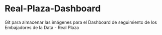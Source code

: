 # Real-Plaza-Dashboard

Git para almacenar las imágenes para el Dashboard de seguimiento de los Embajadores de la Data - Real Plaza
